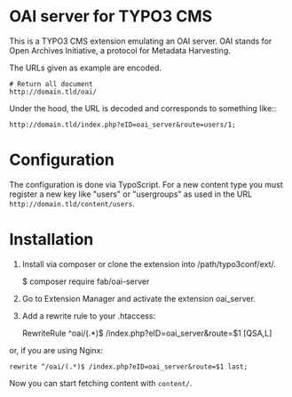 OAI server for TYPO3 CMS
=========================

This is a TYPO3 CMS extension emulating an OAI server. OAI stands for Open Archives Initiative, a protocol for Metadata Harvesting.

The URLs given as example are encoded.

	# Return all document
	http://domain.tld/oai/


Under the hood, the URL is decoded and corresponds to something like::

	http://domain.tld/index.php?eID=oai_server&route=users/1;


Configuration
=============

The configuration is done via TypoScript. For a new content type you must register a new key like "users" or "usergroups" as used in the URL `http://domain.tld/content/users`.


Installation
============


1. Install via composer or clone the extension into /path/typo3conf/ext/.

    $ composer require fab/oai-server

2. Go to Extension Manager and activate the extension oai_server.
3. Add a rewrite rule to your .htaccess:

    RewriteRule ^oai/(.*)$ /index.php?eID=oai_server&route=$1 [QSA,L]

or, if you are using Nginx:

    rewrite ^/oai/(.*)$ /index.php?eID=oai_server&route=$1 last;

Now you can start fetching content with ``content/``.